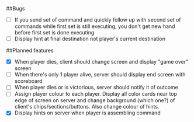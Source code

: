 
##Bugs
- [ ] If you send set of command and quickly follow up with second set of commands while first set is still executing, you don't get new hand before first set is done executing
- [ ] Display hint at final destination not player's current destination

##Planned features
- [x] When player dies, client should change screen and display "game over" screen
- [ ] When there's only 1 player alive, server should display end screen with scoreboard
- [ ] When player dies or is victorious, server should notify it of outcome
- [ ] Assign player colour to each player. Display all color cards near top edge of screen on server and change background (which one?) of client's chips/sections/buttons. Also change colour of hints.
- [x] Display hints on server when player is assembling command
